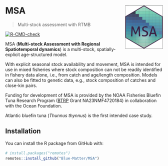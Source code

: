 
<!-- README.md is generated from README.Rmd. Please edit that file -->

# MSA <img src="man/figures/README-hex.png" align="right" height=139 width=120 />

> Multi-stock assessment with RTMB

<!-- badges: start -->

[![R-CMD-check](https://github.com/Blue-Matter/MSA/actions/workflows/R-CMD-check.yaml/badge.svg)](https://github.com/Blue-Matter/MSA/actions/workflows/R-CMD-check.yaml)
<!-- badges: end -->

MSA (**Multi-stock Assessment with Regional Spatiotemporal dynamics**)
is a multi-stock, spatially-explicit age-structured model.

With explicit seasonal stock availability and movement, MSA is intended
for use in mixed fisheries where stock composition can not be readily
identified in fishery data alone, i.e., from catch and age/length
composition. Models can also be fitted to genetic data, e.g., stock
composition of catches and close-kin pairs.

Funding for development of MSA is provided by the NOAA Fisheries
Bluefin Tuna Research Program
([BTRP](https://www.fisheries.noaa.gov/grant/bluefin-tuna-research-program)
Grant NA23NMF4720184) in collaboration with the Ocean Foundation.

Atlantic bluefin tuna (*Thunnus thynnus*) is the first intended case
study.

## Installation

You can install the R package from GitHub with:

``` r
# install.packages("remotes")
remotes::install_github("Blue-Matter/MSA")
```
